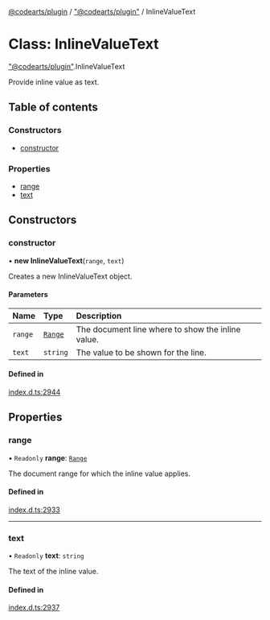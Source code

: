 [@codearts/plugin](../README.md) / ["@codearts/plugin"](../modules/_codearts_plugin_.md) / InlineValueText

# Class: InlineValueText

["@codearts/plugin"](../modules/_codearts_plugin_.md).InlineValueText

Provide inline value as text.

## Table of contents

### Constructors

- [constructor](codearts_plugin_.InlineValueText.md#constructor)

### Properties

- [range](codearts_plugin_.InlineValueText.md#range)
- [text](codearts_plugin_.InlineValueText.md#text)

## Constructors

### constructor

• **new InlineValueText**(`range`, `text`)

Creates a new InlineValueText object.

#### Parameters

| Name | Type | Description |
| :------ | :------ | :------ |
| `range` | [`Range`](codearts_plugin_.Range.md) | The document line where to show the inline value. |
| `text` | `string` | The value to be shown for the line. |

#### Defined in

[index.d.ts:2944](https://github.com/xyz-fish/cloudide-plugin-api/blob/9927cd6/index.d.ts#L2944)

## Properties

### range

• `Readonly` **range**: [`Range`](codearts_plugin_.Range.md)

The document range for which the inline value applies.

#### Defined in

[index.d.ts:2933](https://github.com/xyz-fish/cloudide-plugin-api/blob/9927cd6/index.d.ts#L2933)

___

### text

• `Readonly` **text**: `string`

The text of the inline value.

#### Defined in

[index.d.ts:2937](https://github.com/xyz-fish/cloudide-plugin-api/blob/9927cd6/index.d.ts#L2937)
